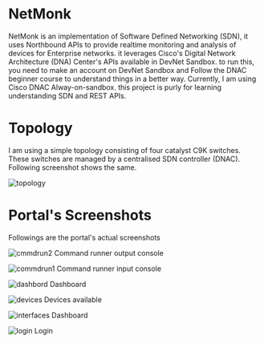 # NetMonk
NetMonk is an implementation of Software Defined Networking (SDN), it uses Northbound APIs to provide realtime monitoring and analysis of devices for Enterprise networks. it leverages Cisco's Digital Network Architecture (DNA) Center's APIs available in DevNet Sandbox.
to run this, you need to make an account on DevNet Sandbox and Follow the DNAC beginner course to understand things in a better way.
Currently, I am using Cisco DNAC Alway-on-sandbox. this project is purly for learning understanding SDN and REST APIs.

# Topology
I am using a simple topology consisting of four catalyst C9K switches. These switches are managed by a centralised SDN controller (DNAC). Following screenshot shows the same.

![topology](https://github.com/SkandTiwari/NetMonk/assets/65547970/345efa82-75ad-4416-933f-3b3ae5334916)


# Portal's Screenshots
Followings are the portal's actual screenshots

![cmmdrun2](https://github.com/SkandTiwari/NetMonk/assets/65547970/736da71a-7c67-4cde-9c81-c03a539f533c)
Command runner output console

![commdrun1](https://github.com/SkandTiwari/NetMonk/assets/65547970/2d4b324a-20b9-4a77-9c67-3fa81723c0a0)
Command runner input console

![dashbord](https://github.com/SkandTiwari/NetMonk/assets/65547970/fed00c70-80b6-463e-815e-14ef7d800c82)
Dashboard

![devices](https://github.com/SkandTiwari/NetMonk/assets/65547970/fee3611a-bc93-441b-b024-d098e49e8f5b)
Devices available

![interfaces](https://github.com/SkandTiwari/NetMonk/assets/65547970/8dac1439-e79e-4b43-8f29-1cf12b29f49c)
Dashboard

![login](https://github.com/SkandTiwari/NetMonk/assets/65547970/adbb2208-3e5d-441a-b3be-ba37e0dc6dd6)
Login

